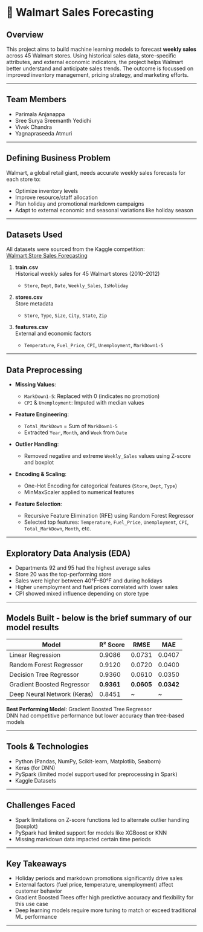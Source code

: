 # 🛒 Walmart Sales Forecasting

## Overview

This project aims to build machine learning models to forecast **weekly sales** across 45 Walmart stores. Using historical sales data, store-specific attributes, and external economic indicators, the project helps Walmart better understand and anticipate sales trends. The outcome is focussed on improved inventory management, pricing strategy, and marketing efforts.

---

## Team Members

- Parimala Anjanappa  
- Sree Surya Sreemanth Yedidhi  
- Vivek Chandra  
- Yagnapraseeda Atmuri  

---

## Defining  Business Problem

Walmart, a global retail giant, needs accurate weekly sales forecasts for each store to:

- Optimize inventory levels
- Improve resource/staff allocation
- Plan holiday and promotional markdown campaigns
- Adapt to external economic and seasonal variations like holiday season

---

## Datasets Used

All datasets were sourced from the Kaggle competition:  
[Walmart Store Sales Forecasting](https://www.kaggle.com/competitions/walmart-recruiting-store-sales-forecasting/data)

1. **train.csv**  
   Historical weekly sales for 45 Walmart stores (2010–2012)  
   - `Store`, `Dept`, `Date`, `Weekly_Sales`, `IsHoliday`

2. **stores.csv**  
   Store metadata  
   - `Store`, `Type`, `Size`, `City`, `State`, `Zip`

3. **features.csv**  
   External and economic factors  
   - `Temperature`, `Fuel_Price`, `CPI`, `Unemployment`, `MarkDown1-5`

---

## Data Preprocessing

- **Missing Values**:  
  - `MarkDown1-5`: Replaced with 0 (indicates no promotion)  
  - `CPI` & `Unemployment`: Imputed with median values  

- **Feature Engineering**:  
  - `Total_MarkDown` = Sum of `MarkDown1-5`  
  - Extracted `Year`, `Month`, and `Week` from `Date`  

- **Outlier Handling**:  
  - Removed negative and extreme `Weekly_Sales` values using Z-score and boxplot  

- **Encoding & Scaling**:  
  - One-Hot Encoding for categorical features (`Store`, `Dept`, `Type`)  
  - MinMaxScaler applied to numerical features  

- **Feature Selection**:  
  - Recursive Feature Elimination (RFE) using Random Forest Regressor  
  - Selected top features: `Temperature`, `Fuel_Price`, `Unemployment`, `CPI`, `Total_MarkDown`, `Month`, etc.

---

## Exploratory Data Analysis (EDA)

- Departments 92 and 95 had the highest average sales  
- Store 20 was the top-performing store  
- Sales were higher between 40°F–80°F and during holidays  
- Higher unemployment and fuel prices correlated with lower sales  
- CPI showed mixed influence depending on store type  

---

## Models Built - below is the brief summary of our model results

| Model                    | R² Score | RMSE   | MAE    |
|-------------------------|----------|--------|--------|
| Linear Regression        | 0.9086   | 0.0731 | 0.0407 |
| Random Forest Regressor  | 0.9120   | 0.0720 | 0.0400 |
| Decision Tree Regressor  | 0.9360   | 0.0610 | 0.0350 |
| Gradient Boosted Regressor | **0.9361** | **0.0605** | **0.0342** |
| Deep Neural Network (Keras) | 0.8451   | ~      | ~      |

 **Best Performing Model**: Gradient Boosted Tree Regressor  
 DNN had competitive performance but lower accuracy than tree-based models

---

## Tools & Technologies

- Python (Pandas, NumPy, Scikit-learn, Matplotlib, Seaborn)
- Keras (for DNN)
- PySpark (limited model support used for preprocessing in Spark)
- Kaggle Datasets

---

## Challenges Faced

- Spark limitations on Z-score functions led to alternate outlier handling (boxplot)
- PySpark had limited support for models like XGBoost or KNN
- Missing markdown data impacted certain time periods

---

## Key Takeaways

- Holiday periods and markdown promotions significantly drive sales
- External factors (fuel price, temperature, unemployment) affect customer behavior
- Gradient Boosted Trees offer high predictive accuracy and flexibility for this use case
- Deep learning models require more tuning to match or exceed traditional ML performance

---



